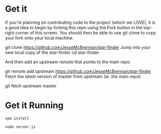 # Get it

If you're planning on contributing code to the project (which we LOVE), it is a good idea to begin by forking this repo using the Fork button in the top-right corner of this screen. You should then be able to use git clone to copy your fork onto your local machine.

git clone https://github.com/JesseMcBrennan/star-finder
Jump into your new local copy of the star-finder
cd star-finder

And then add an upstream remote that points to the main repo:

git remote add upstream https://github.com/JesseMcBrennan/star-finder
Fetch the latest version of master from upstream (ie. the main repo):

git fetch upstream master

# Get it Running

`npm install`

`node server.js`
